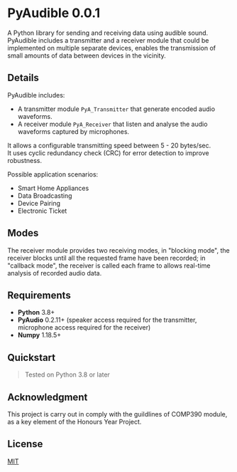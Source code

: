 # PyAudible 0.0.1

A Python library for sending and receiving data using audible sound. PyAudible includes a transmitter and a receiver module that could be implemented on multiple separate devices, enables the transmission of small amounts of data between devices in the vicinity.

## Details
PyAudible includes:  
 - A transmitter module ``PyA_Transmitter`` that generate encoded audio waveforms.  
 - A receiver module ``PyA_Receiver`` that listen and analyse the audio waveforms captured by microphones.  

It allows a configurable transmitting speed between 5 - 20 bytes/sec.  
It uses cyclic redundancy check (CRC) for error detection to improve robustness.  



Possible application scenarios:
 - Smart Home Appliances
 - Data Broadcasting
 - Device Pairing
 - Electronic Ticket
 
## Modes
 
The receiver module provides two receiving modes, in "blocking mode", the receiver blocks until all the requested frame have been recorded; in "callback mode", the receiver is called each frame to allows real-time analysis of recorded audio data.

## Requirements

* **Python** 3.8+
* **PyAudio** 0.2.11+ (speaker access required for the transmitter, microphone access required for the receiver)
* **Numpy** 1.18.5+



## Quickstart

> Tested on Python 3.8 or later  


## Acknowledgment

This project is carry out in comply with the guildlines of COMP390 module, as a key element of the Honours Year Project.








## License
[MIT](https://choosealicense.com/licenses/mit/)